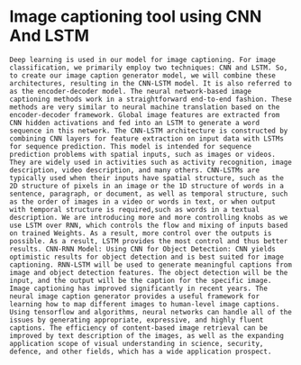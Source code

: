 # Image captioning tool using CNN And LSTM

`Deep learning is used in our model for image
captioning. For image classification, we primarily
employ two techniques: CNN and LSTM. So,
to create our image caption generator model,
we will combine these architectures, resulting
in the CNN-LSTM model. It is also referred
to as the encoder-decoder model. The neural
network-based image captioning methods work in a straightforward end-to-end fashion. These methods
are very similar to neural machine translation
based on the encoder-decoder framework. Global
image features are extracted from CNN hidden
activations and fed into an LSTM to generate a
word sequence in this network. The CNN-LSTM
architecture is constructed by combining CNN
layers for feature extraction on input data with
LSTMs for sequence prediction. This model is
intended for sequence prediction problems with
spatial inputs, such as images or videos. They
are widely used in activities such as activity
recognition, image description, video description,
and many others. CNN-LSTMs are typically used
when their inputs have spatial structure, such as
the 2D structure of pixels in an image or the 1D
structure of words in a sentence, paragraph, or
document, as well as temporal structure, such as
the order of images in a video or words in text, or
when output with temporal structure is required,such as words in a textual description. We are
introducing more and more controlling knobs as
we use LSTM over RNN, which controls the flow
and mixing of inputs based on trained Weights.
As a result, more control over the outputs is
possible. As a result, LSTM provides the most
control and thus better results. CNN-RNN Model:
Using CNN for Object Detection: CNN yields
optimistic results for object detection and is best
suited for image captioning. RNN-LSTM will
be used to generate meaningful captions from
image and object detection features. The object
detection will be the input, and the output will
be the caption for the specific image. Image
captioning has improved significantly in recent
years. The neural image caption generator
provides a useful framework for learning how
to map different images to human-level image
captions. Using tensorflow and algorithms, neural
networks can handle all of the issues by generating
appropriate, expressive, and highly fluent
captions. The efficiency of content-based image
retrieval can be improved by text description of
the images, as well as the expanding application
scope of visual understanding in science,
security, defence, and other fields, which has
a wide application prospect.`
